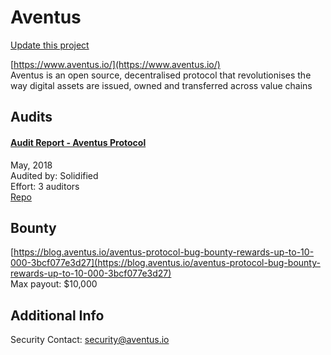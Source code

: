 
# Aventus

[Update this project](https://github.com/ConsenSys/blockchainSecurityDB/edit/master/projects/aventus.json)
  
[https://www.aventus.io/](https://www.aventus.io/)<br>
Aventus is an open source, decentralised protocol that revolutionises the way digital assets are issued, owned and transferred across value chains


## Audits



#### [Audit Report - Aventus Protocol](https://github.com/solidified-platform/audits/blob/master/Audit%20Report%20-%20Aventus%20Protocol%20%5B05.11.18%5D.pdf)

May, 2018<br>
Audited by: Solidified<br>Effort: 3 auditors<br>
[Repo](https://github.com/AventusProtocolFoundation/protocol-classic)
      

  

## Bounty

[https://blog.aventus.io/aventus-protocol-bug-bounty-rewards-up-to-10-000-3bcf077e3d27](https://blog.aventus.io/aventus-protocol-bug-bounty-rewards-up-to-10-000-3bcf077e3d27)<br>
Max payout: $10,000


## Additional Info

Security Contact: security@aventus.io
